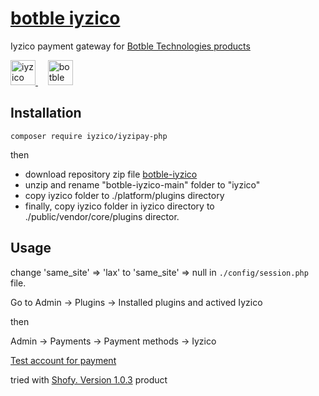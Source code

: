# [botble iyzico](https://github.com/damalis/botble-iyzico)

Iyzico payment gateway for [Botble Technologies products](https://botble.com/)

<p align="left"> <a href="https://www.iyzico.com/" target="_blank" rel="noreferrer"> <img src="https://avatars.githubusercontent.com/u/3815564?s=200&v=4" alt="iyzico" height="40" width="40"/> </a>&nbsp;&nbsp;&nbsp; <a href="https://botble.com/" target="_blank" rel="noreferrer"> <img src="https://avatars.githubusercontent.com/u/13820353?s=200&v=4" alt="botble technologies" width="40" height="40" width="40"/> </a>


## Installation

```
composer require iyzico/iyzipay-php
```

then

- download repository zip file  [botble-iyzico](https://github.com/damalis/botble-iyzico/archive/refs/heads/main.zip)
- unzip and rename "botble-iyzico-main" folder to "iyzico"
- copy iyzico folder to ./platform/plugins directory
- finally, copy iyzico folder in iyzico directory to ./public/vendor/core/plugins director.

## Usage

change 'same_site' => 'lax' to 'same_site' => null in ```./config/session.php``` file.

Go to Admin -> Plugins -> Installed plugins and actived Iyzico

then
 
Admin -> Payments -> Payment methods -> Iyzico

[Test account for payment](https://sandbox-merchant.iyzipay.com/auth/login)

tried with [Shofy. Version 1.0.3](https://docs.botble.com/shofy/) product
